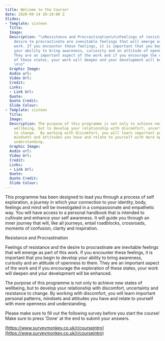 ```yaml
---
title: Welcome to the Course!
date: 2020-09-14 10:19:00 Z
Slides:
- Template: sixteen
  Title: 
  Image: 
  Description: "\nResistance and Procrastination\n\nFeelings of resistance and the
    desire to procrastinate are inevitable feelings that will emerge as part of this
    work. If you encounter these feelings, it is important that you begin to develop
    your ability to bring awareness, curiosity and an attitude of openness to them.
    They are an important aspect of the work and if you encourage the exploration
    of these states, your work will deepen and your development will be enhanced.
    \n\n"
  Graphic Image: 
  Audio url: 
  Video Url: 
  Credit: 
  Links:
  - Link Url: 
  Quote: 
  Quote Credit: 
  Slide Colour: 
- Template: sixteen
  Title: 
  Image: 
  Description: The purpose of this programme is not only to achieve new states of
    wellbeing, but to develop your relationship with discomfort, uncertainty and resistance
    to change.  By working with discomfort, you will learn important personal patterns,
    mindsets and attitudes you have and relate to yourself with more openness and
    understanding.
  Graphic Image: 
  Audio url: 
  Video Url: 
  Credit: 
  Links:
  - Link Url: 
  Quote: 
  Quote Credit: 
  Slide Colour: 
---
```


This programme has been designed to lead you through a process of self exploration, a journey in which your connection to your identity, body, feelings and mind will be investigated in a compassionate and empathetic way. You will have access to a personal handbook that is intended to cultivate and enhance your self awareness. It will guide you through an inner journey that will, like all journeys, entail roadblocks, crossroads, moments of confusion, clarity and inspiration.

Resistance and Procrastination

Feelings of resistance and the desire to procrastinate are inevitable feelings that will emerge as part of this work. If you encounter these feelings, it is important that you begin to develop your ability to bring awareness, curiosity and an attitude of openness to them. They are an important aspect of the work and if you encourage the exploration of these states, your work will deepen and your development will be enhanced.

The purpose of this programme is not only to achieve new states of wellbeing, but to develop your relationship with discomfort, uncertainty and resistance to change.  By working with discomfort, you will learn important personal patterns, mindsets and attitudes you have and relate to yourself with more openness and understanding.

Please make sure to fill out the following survey before you start the course! Make sure to press 'Done' at the end to submit your answers. 

<script>(function(t,e,s,n){var o,a,c;t.SMCX=t.SMCX||[],e.getElementById(n)||(o=e.getElementsByTagName(s),a=o[o.length-1],c=e.createElement(s),c.type="text/javascript",c.async=!0,c.id=n,c.src="https://widget.surveymonkey.com/collect/website/js/tRaiETqnLgj758hTBazgd9drLJnboGjIT22BjcFIstuz24wo7MFVA18l2Xcsxgha.js",a.parentNode.insertBefore(c,a))})(window,document,"script","smcx-sdk");</script>
[https://www.surveymonkey.co.uk/r/courseintro](https://www.surveymonkey.co.uk/r/courseintro)